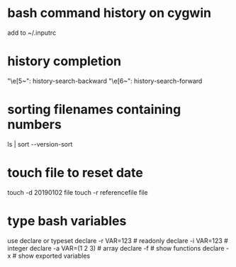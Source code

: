 # bash command history on cygwin
add to ~/.inputrc

# history completion
"\e[5~": history-search-backward
"\e[6~": history-search-forward

# sorting filenames containing numbers
ls | sort --version-sort

# touch file to reset date
touch -d 20190102 file
touch -r referencefile file

# type bash variables
use declare or typeset
declare -r VAR=123  # readonly
declare -i VAR=123  # integer
declare -a VAR=(1 2 3)  # array
declare -f  # show functions
declare -x  # show exported variables



